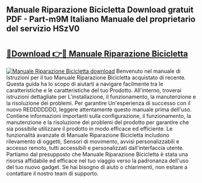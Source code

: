 ## Manuale Riparazione Bicicletta Download gratuit PDF - Part-m9M Italiano Manuale del proprietario del servizio HSzV0

# <h2><a href="http://df9y7q9.blite.top/?on=Manuale+Riparazione+Bicicletta">🔗Download 👉🔴 Manuale Riparazione Bicicletta</a></h2>

[![Manuale Riparazione Bicicletta download](https://i.imgur.com/lujVjoI.png)](http://df9y7q9.blite.top/?on=Manuale+Riparazione+Bicicletta)
Benvenuto nel manuale di Istruzioni per il tuo Manuale Riparazione Bicicletta acquistato di recente. Questa guida ha lo scopo di aiutarti a navigare facilmente tra le caratteristiche e le caratteristiche del tuo Prodotto. All'interno, troverai istruzioni dettagliate per L'installazione, il funzionamento, la manutenzione e la risoluzione dei problemi. Per garantire Un'esperienza di successo con il nuovo REDDDDDDD, leggere attentamente questo manuale prima dell'uso. Contiene informazioni importanti sulla configurazione, il funzionamento, la manutenzione e la risoluzione dei problemi del prodotto per garantire che sia possibile utilizzare il prodotto in modo efficace ed efficiente. Le funzionalità avanzate di Manuale Riparazione Bicicletta includono rilevamento di oggetti, Sensori di movimento, avvisi personalizzabili e accesso remoto, tutti accessibili e personalizzati dall'interfaccia utente. Partiamo dal presupposto che Manuale Riparazione Bicicletta è stata una risorsa affidabile ed efficace nel tuo viaggio verso la padronanza dell'uso del tuo nuovo gadget. Se hai bisogno di aiuto o chiarimenti, non esitare a contattare il nostro team di supporto.
